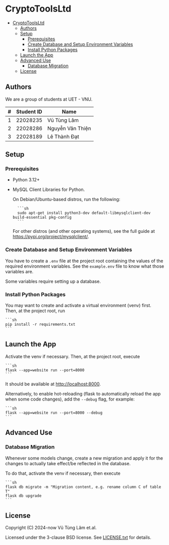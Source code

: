 # CryptoToolsLtd

- [CryptoToolsLtd](#cryptotoolsltd)
  - [Authors](#authors)
  - [Setup](#setup)
    - [Prerequisites](#prerequisites)
    - [Create Database and Setup Environment Variables](#create-database-and-setup-environment-variables)
    - [Install Python Packages](#install-python-packages)
  - [Launch the App](#launch-the-app)
  - [Advanced Use](#advanced-use)
    - [Database Migration](#database-migration)
  - [License](#license)

## Authors

We are a group of students at UET - VNU.

| #   | Student ID | Name             |
| --- | ---------- | ---------------- |
| 1   | 22028235   | Vũ Tùng Lâm      |
| 2   | 22028286   | Nguyễn Văn Thiện |
| 3   | 22028189   | Lê Thành Đạt     |

## Setup

### Prerequisites

- Python 3.12+

- MySQL Client Libraries for Python.

    On Debian/Ubuntu-based distros, run the following:

        ```sh
        sudo apt-get install python3-dev default-libmysqlclient-dev build-essential pkg-config
        ```

    For other distros (and other operating systems), see the full guide at <https://pypi.org/project/mysqlclient/>.

### Create Database and Setup Environment Variables

You have to create a `.env` file at the project root
containing the values of the required environment
variables. See the `example.env` file to know what
those variables are.

Some variables require setting up a database.

### Install Python Packages

You may want to create and activate a virtual environment
(venv) first. Then, at the project root, run

    ```sh
    pip install -r requirements.txt
    ```

## Launch the App

Activate the venv if necessary. Then, at the project
root, execute

    ```sh
    flask --app=website run --port=8000
    ```

It should be available at <http://localhost:8000>.

Alternatively, to enable hot-reloading (flask to automatically
reload the app when some code changes), add the `--debug` flag,
for example:

    ```sh
    flask --app=website run --port=8000 --debug
    ```

## Advanced Use

### Database Migration

Whenever some models change, create a new migration
and apply it for the changes to actually take
effect/be reflected in the database.

To do that, activate the venv if necessary, then
execute

    ```sh
    flask db migrate -m "Migration content, e.g. rename column C of table T"
    flask db upgrade
    ```

## License

Copyright (C) 2024-now Vũ Tùng Lâm et.al.

Licensed under the 3-clause BSD license. See
[LICENSE.txt](./LICENSE.txt) for details.
